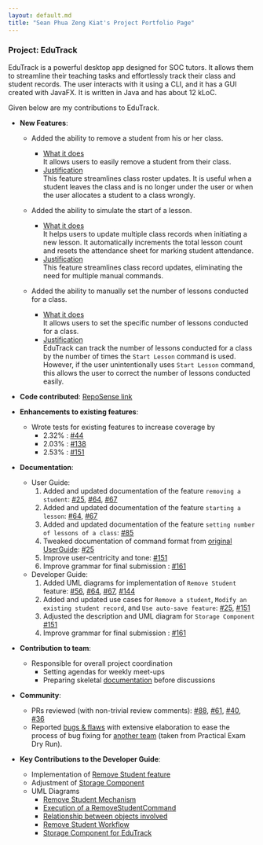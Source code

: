 ```yaml
---
layout: default.md
title: "Sean Phua Zeng Kiat's Project Portfolio Page"
---
```


### Project: EduTrack

EduTrack is a powerful desktop app designed for SOC tutors. It allows them to streamline their teaching tasks and effortlessly track their class and student records.
The user interacts with it using a CLI, and it has a GUI created with JavaFX. It is written in Java and has about 12 kLoC.

Given below are my contributions to EduTrack.

* **New Features**:
  * Added the ability to remove a student from his or her class.
    * <u>What it does</u>
    <br>It allows users to easily remove a student from their class.
    * <u>Justification</u>
    <br>This feature streamlines class roster updates. It is useful when a student leaves the class and is no longer 
    under the user or when the user allocates a student to a class wrongly.

  * Added the ability to simulate the start of a lesson.
    * <u>What it does</u>
    <br>It helps users to update multiple class records when initiating a new lesson. It automatically increments the total lesson count and resets the attendance sheet for marking student attendance.
    * <u>Justification</u>
    <br>This feature streamlines class record updates, eliminating the need for multiple manual commands.

  * Added the ability to manually set the number of lessons conducted for a class.
    * <u>What it does</u>
      <br>It allows users to set the specific number of lessons conducted for a class.
    * <u>Justification</u>
      <br>EduTrack can track the number of lessons conducted for a class by the number of times the `Start Lesson` command is used. However, if the user unintentionally uses `Start Lesson` command, this allows the user to correct the number of lessons conducted easily.

* **Code contributed**: [RepoSense link](https://nus-cs2103-ay2324s1.github.io/tp-dashboard/?search=seanpzk&breakdown=true)

* **Enhancements to existing features**:
    * Wrote tests for existing features to increase coverage by
      * 2.32% : [#44](https://github.com/AY2324S1-CS2103T-T15-3/tp/pull/44)
      * 2.03% : [#138](https://github.com/AY2324S1-CS2103T-T15-3/tp/pull/138)
      * 2.53% : [#151](https://github.com/AY2324S1-CS2103T-T15-3/tp/pull/151)
      
* **Documentation**:
    * User Guide:
        1. Added and updated documentation of the feature `removing a student`: [\#25](https://github.com/AY2324S1-CS2103T-T15-3/tp/pull/25), [\#64](https://github.com/AY2324S1-CS2103T-T15-3/tp/pull/64), [\#67](https://github.com/AY2324S1-CS2103T-T15-3/tp/pull/67)
        2. Added and updated documentation of the feature `starting a lesson`: [\#64](https://github.com/AY2324S1-CS2103T-T15-3/tp/pull/64), [\#67](https://github.com/AY2324S1-CS2103T-T15-3/tp/pull/67)
        3. Added and updated documentation of the feature `setting number of lessons of a class`: [#85](https://github.com/AY2324S1-CS2103T-T15-3/tp/pull/85)
        4. Tweaked documentation of command format from [original UserGuide](https://github.com/nus-cs2103-AY2324S1/tp/blob/master/docs/UserGuide.md): [\#25](https://github.com/AY2324S1-CS2103T-T15-3/tp/pull/25)
        5. Improve user-centricity and tone: [#151](https://github.com/AY2324S1-CS2103T-T15-3/tp/pull/151)
        6. Improve grammar for final submission : [#161](https://github.com/AY2324S1-CS2103T-T15-3/tp/pull/162)
    * Developer Guide:
        1. Added UML diagrams for implementation of `Remove Student` feature: [\#56](https://github.com/AY2324S1-CS2103T-T15-3/tp/pull/56), [\#64](https://github.com/AY2324S1-CS2103T-T15-3/tp/pull/64), [\#67](https://github.com/AY2324S1-CS2103T-T15-3/tp/pull/67), [#144](https://github.com/AY2324S1-CS2103T-T15-3/tp/pull/144)
        2. Added and updated use cases for `Remove a student`, `Modify an existing student record`, and `Use auto-save feature`: [\#25](https://github.com/AY2324S1-CS2103T-T15-3/tp/pull/25), [#151](https://github.com/AY2324S1-CS2103T-T15-3/tp/pull/151)
        3. Adjusted the description and UML diagram for `Storage Component` [#151](https://github.com/AY2324S1-CS2103T-T15-3/tp/pull/151)
        4. Improve grammar for final submission : [#161](https://github.com/AY2324S1-CS2103T-T15-3/tp/pull/162)
* **Contribution to team**:
  * Responsible for overall project coordination
    * Setting agendas for weekly meet-ups
    * Preparing skeletal [documentation](https://docs.google.com/document/d/1nNcM_SvI3pcRtNDLubyRG98JFneY5IetiGIi4dhietE/edit?usp=sharing) before discussions
* **Community**:
  * PRs reviewed (with non-trivial review comments): [#88](https://github.com/AY2324S1-CS2103T-T15-3/tp/pull/88), [#61](https://github.com/AY2324S1-CS2103T-T15-3/tp/pull/61), [#40](https://github.com/AY2324S1-CS2103T-T15-3/tp/pull/40), [#36](https://github.com/AY2324S1-CS2103T-T15-3/tp/pull/36)
  * Reported [bugs & flaws](https://github.com/seanpzk/ped/issues) with extensive elaboration to ease the process of bug fixing for [another team](https://github.com/AY2324S1-CS2103T-T10-3/tp) (taken from Practical Exam Dry Run).
  
* **Key Contributions to the Developer Guide**:
  * Implementation of [Remove Student feature](https://ay2324s1-cs2103t-t15-3.github.io/tp/DeveloperGuide.html#remove-student-feature)
  * Adjustment of [Storage Component](https://ay2324s1-cs2103t-t15-3.github.io/tp/DeveloperGuide.html#storage-component)
  * UML Diagrams 
    * [Remove Student Mechanism](https://ay2324s1-cs2103t-t15-3.github.io/tp/DeveloperGuide.html#remove-student-mechanism)
    * [Execution of a RemoveStudentCommand](https://ay2324s1-cs2103t-t15-3.github.io/tp/DeveloperGuide.html#execution-of-a-removestudentcommand)
    * [Relationship between objects involved](https://ay2324s1-cs2103t-t15-3.github.io/tp/DeveloperGuide.html#relationship-between-key-variables)
    * [Remove Student Workflow](https://ay2324s1-cs2103t-t15-3.github.io/tp/DeveloperGuide.html#remove-student-workflow)
    * [Storage Component for EduTrack](https://ay2324s1-cs2103t-t15-3.github.io/tp/DeveloperGuide.html#storage-component)
  


